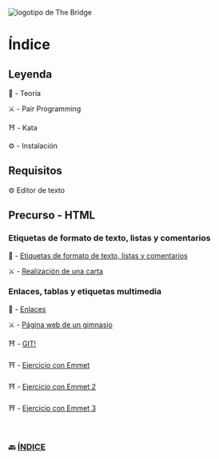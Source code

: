 ![logotipo de The Bridge](https://user-images.githubusercontent.com/27650532/77754601-e8365180-702b-11ea-8bed-5bc14a43f869.png "logotipo de The Bridge")

# Índice

## Leyenda

:scroll: - Teoría

:crossed_swords: - Pair Programming

:shinto_shrine: - Kata

:gear: - Instalación

## Requisitos

:gear: Editor de texto

## Precurso - HTML

###  Etiquetas de formato de texto, listas y comentarios

:scroll: - [Etiquetas de formato de texto, listas y comentarios](texto.md)

:crossed_swords: - [Realización de una carta](https://github.com/TheBridge-FullStackDeveloper/html-pp-cartas)




### Enlaces, tablas y etiquetas multimedia

:scroll:  - [Enlaces](referencias_tablas_multimedia.md)

:crossed_swords: -  [Página web de un gimnasio](https://github.com/TheBridge-FullStackDeveloper/html-pp-gimnasio)

:shinto_shrine: - [GIT!](https://github.com/TheBridge-FullStackDeveloper/html-kata-github-template)

:shinto_shrine: - [Ejercicio con Emmet](https://github.com/TheBridge-FullStackDeveloper/html-kata-emmet1)

:shinto_shrine: - [Ejercicio con Emmet 2](https://github.com/TheBridge-FullStackDeveloper/html-kata-emmet2)

:shinto_shrine: - [Ejercicio con Emmet 3](https://github.com/TheBridge-FullStackDeveloper/html-kata-emmet3)

<!-- 
### Formularios y etiquetas semánticas

:scroll: - [Formularios](formularios.md)

:crossed_swords: - [Club de la tercera edad](https://github.com/TheBridge-FullStackDeveloper/html-pp-formularios)




### Accesibilidad y atributos

:gear: Wave

:gear: Axe

:scroll: - [Atributos](accesibilidad.md)

:crossed_swords: - [Informe de accesibilidad](https://github.com/TheBridge-FullStackDeveloper/html-pp-informe-accesibilidad)

 -->

<br>

### 🔙 [ÍNDICE](../../readme.md)

